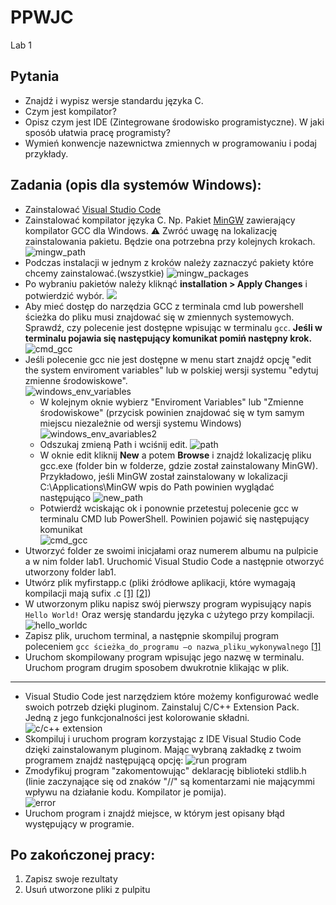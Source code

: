 # PPWJC 
Lab 1 

## Pytania 
- Znajdź i wypisz wersje standardu języka C. 
- Czym jest kompilator? 
- Opisz czym jest IDE (Zintegrowane środowisko programistyczne). W jaki sposób ułatwia pracę programisty? 
- Wymień konwencje nazewnictwa zmiennych w programowaniu i podaj przykłady. 

## Zadania (opis dla systemów Windows): 

- Zainstalować [Visual Studio Code](https://code.visualstudio.com) 
- Zainstalować kompilator języka C. Np. Pakiet [MinGW](https://sourceforge.net/projects/mingw/) zawierający kompilator GCC dla Windows. 
:warning: Zwróć uwagę na lokalizację zainstalowania pakietu. Będzie ona potrzebna przy kolejnych krokach. 
![mingw_path](images/lab0mingwpath.png)
- Podczas instalacji w jednym z kroków należy zaznaczyć pakiety które chcemy zainstalować.(wszystkie)
![mingw_packages](images/lab0mingwpickpackages.png)
- Po wybraniu pakietów należy kliknąć **installation > Apply Changes** i potwierdzić wybór.
![](images/lab0mingwinstallpackages.png)
- Aby mieć dostęp do narzędzia GCC z terminala cmd lub powershell ścieżka do pliku musi znajdować się w zmiennych systemowych. Sprawdź, czy polecenie jest dostępne wpisując w terminalu `gcc`. **Jeśli w terminalu pojawia się następujący komunikat pomiń następny krok.** 
![cmd_gcc](images/lab0mingwcheckgcc.png)
- Jeśli polecenie gcc nie jest dostępne w menu start znajdź opcję "edit the system enviroment variables" lub w polskiej wersji systemu "edytuj zmienne środowiskowe".  
![windows_env_variables](images/lab0edit_env_variables.png)
    - W kolejnym oknie wybierz "Enviroment Variables" lub "Zmienne środowiskowe" (przycisk powinien znajdować się w tym samym miejscu niezależnie od wersji systemu Windows)
    ![windows_env_avariables2](images/lab0edit_env_var2.png)
    - Odszukaj zmieną Path i wciśnij edit.
    ![path](images/lab0path.png) 
    - W oknie edit kliknij **New** a potem **Browse** i znajdź lokalizację pliku gcc.exe (folder bin w folderze, gdzie został zainstalowany MinGW). Przykładowo, jeśli MinGW został zainstalowany w lokalizacji C:\Applications\MinGW wpis do Path powinien wyglądać następująco
    ![new_path](images/lab0new_path.png)
    - Potwierdź wciskając ok i ponownie przetestuj polecenie gcc w terminalu CMD lub PowerShell. Powinien pojawić się następujący komunikat  
    ![cmd_gcc](images/lab0mingwcheckgcc.png)
- Utworzyć folder ze swoimi inicjałami oraz numerem albumu na pulpicie a w nim folder lab1. Uruchomić Visual Studio Code a następnie otworzyć utworzony folder lab1. 
- Utwórz plik myfirstapp.c (pliki źródłowe aplikacji, które wymagają kompilacji mają sufix .c [[1]](https://gcc.gnu.org/onlinedocs/gcc/Overall-Options.html) [[2]](https://www.doc.ic.ac.uk/lab/cplus/cstyle.html#N10081)) 
- W utworzonym pliku napisz swój pierwszy program wypisujący napis `Hello World!` Oraz wersję standardu języka c użytego przy kompilacji. 
![hello_worldc](images/lab0hello_world.png)
- Zapisz plik, uruchom terminal, a następnie skompiluj program poleceniem `gcc ścieżka_do_programu –o nazwa_pliku_wykonywalnego` [[1]](https://gcc.gnu.org/onlinedocs/gcc/Overall-Options.html)
- Uruchom skompilowany program wpisując jego nazwę w terminalu. Uruchom program drugim sposobem dwukrotnie klikając w plik. 

***

- Visual Studio Code jest narzędziem które możemy konfigurować wedle swoich potrzeb dzięki pluginom. Zainstaluj C/C++ Extension Pack. Jedną z jego funkcjonalności jest kolorowanie składni. 
![c/c++ extension](images/lab0extension.png)
- Skompiluj i uruchom program korzystając z IDE Visual Studio Code dzięki zainstalowanym pluginom. Mając wybraną zakładkę z twoim programem znajdź następującą opcję:
![run program](images/lab0runprogram.png)
- Zmodyfikuj program "zakomentowując" deklarację biblioteki stdlib.h (linie zaczynające się od znaków "//" są komentarzami nie mającymmi wpływu na działanie kodu. Kompilator je pomija).  
![error](images/lab0programwith_error.png)
- Uruchom program i znajdź miejsce, w którym jest opisany błąd występujący w programie. 

## Po zakończonej pracy:
1. Zapisz swoje rezultaty
2. Usuń utworzone pliki z pulpitu